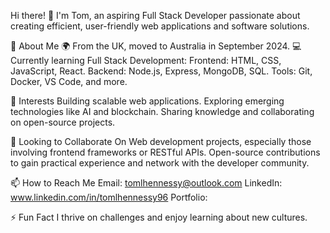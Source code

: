 
Hi there! 👋
I'm Tom, an aspiring Full Stack Developer passionate about creating efficient, user-friendly web applications and software solutions.

🌱 About Me
🌍 From the UK, moved to Australia in September 2024.
💻 Currently learning Full Stack Development:
Frontend: HTML, CSS, JavaScript, React.
Backend: Node.js, Express, MongoDB, SQL.
Tools: Git, Docker, VS Code, and more.

👀 Interests
Building scalable web applications.
Exploring emerging technologies like AI and blockchain.
Sharing knowledge and collaborating on open-source projects.

💞️ Looking to Collaborate On
Web development projects, especially those involving frontend frameworks or RESTful APIs.
Open-source contributions to gain practical experience and network with the developer community.

📫 How to Reach Me
Email: tomlhennessy@outlook.com
LinkedIn: www.linkedin.com/in/tomlhennessy96
Portfolio: 

⚡ Fun Fact
I thrive on challenges and enjoy learning about new cultures.
